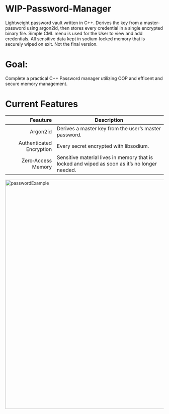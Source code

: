 # WIP-Password-Manager
Lightweight password vault written in C++. Derives the key from a master-password using argon2id, then stores every credential in a single encrypted binary file. Simple CML menu is used for the User to view and add credentials. All sensitive data kept in sodium‑locked memory that is securely wiped on exit. Not the final version. 
# Goal: 
Complete a practical C++ Password manager utilizing OOP and efficent and secure memory management.
# Current Features
| Feauture | Description |
|-----:|-----------|
|     Argon2id | Derives a master key from the user’s master password.|
|     Authenticated Encryption| Every secret encrypted with libsodium.|
|     Zero‑Access Memory| Sensitive material lives in memory that is locked and wiped as soon as it’s no longer needed.|
<img width="1156" height="729" alt="passwordExample" src="https://github.com/user-attachments/assets/91f187db-a221-4a80-832c-1a0c50e4df1a" />

